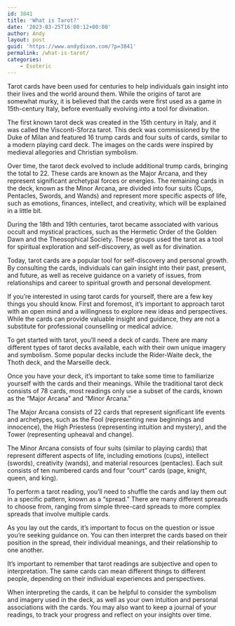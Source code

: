 ```yaml
---
id: 3841
title: 'What is Tarot?'
date: '2023-03-25T16:00:12+00:00'
author: Andy
layout: post
guid: 'https://www.andydixon.com/?p=3841'
permalink: /what-is-tarot/
categories:
    - Esoteric
---
```


Tarot cards have been used for centuries to help individuals gain insight into their lives and the world around them. While the origins of tarot are somewhat murky, it is believed that the cards were first used as a game in 15th-century Italy, before eventually evolving into a tool for divination.

The first known tarot deck was created in the 15th century in Italy, and it was called the Visconti-Sforza tarot. This deck was commissioned by the Duke of Milan and featured 16 trump cards and four suits of cards, similar to a modern playing card deck. The images on the cards were inspired by medieval allegories and Christian symbolism.

Over time, the tarot deck evolved to include additional trump cards, bringing the total to 22. These cards are known as the Major Arcana, and they represent significant archetypal forces or energies. The remaining cards in the deck, known as the Minor Arcana, are divided into four suits (Cups, Pentacles, Swords, and Wands) and represent more specific aspects of life, such as emotions, finances, intellect, and creativity, which will be explained in a little bit.

During the 18th and 19th centuries, tarot became associated with various occult and mystical practices, such as the Hermetic Order of the Golden Dawn and the Theosophical Society. These groups used the tarot as a tool for spiritual exploration and self-discovery, as well as for divination.

Today, tarot cards are a popular tool for self-discovery and personal growth. By consulting the cards, individuals can gain insight into their past, present, and future, as well as receive guidance on a variety of issues, from relationships and career to spiritual growth and personal development.

If you’re interested in using tarot cards for yourself, there are a few key things you should know. First and foremost, it’s important to approach tarot with an open mind and a willingness to explore new ideas and perspectives. While the cards can provide valuable insight and guidance, they are not a substitute for professional counselling or medical advice.

To get started with tarot, you’ll need a deck of cards. There are many different types of tarot decks available, each with their own unique imagery and symbolism. Some popular decks include the Rider-Waite deck, the Thoth deck, and the Marseille deck.

Once you have your deck, it’s important to take some time to familiarize yourself with the cards and their meanings. While the traditional tarot deck consists of 78 cards, most readings only use a subset of the cards, known as the “Major Arcana” and “Minor Arcana.”

The Major Arcana consists of 22 cards that represent significant life events and archetypes, such as the Fool (representing new beginnings and innocence), the High Priestess (representing intuition and mystery), and the Tower (representing upheaval and change).

The Minor Arcana consists of four suits (similar to playing cards) that represent different aspects of life, including emotions (cups), intellect (swords), creativity (wands), and material resources (pentacles). Each suit consists of ten numbered cards and four “court” cards (page, knight, queen, and king).

To perform a tarot reading, you’ll need to shuffle the cards and lay them out in a specific pattern, known as a “spread.” There are many different spreads to choose from, ranging from simple three-card spreads to more complex spreads that involve multiple cards.

As you lay out the cards, it’s important to focus on the question or issue you’re seeking guidance on. You can then interpret the cards based on their position in the spread, their individual meanings, and their relationship to one another.

It’s important to remember that tarot readings are subjective and open to interpretation. The same cards can mean different things to different people, depending on their individual experiences and perspectives.

When interpreting the cards, it can be helpful to consider the symbolism and imagery used in the deck, as well as your own intuition and personal associations with the cards. You may also want to keep a journal of your readings, to track your progress and reflect on your insights over time.